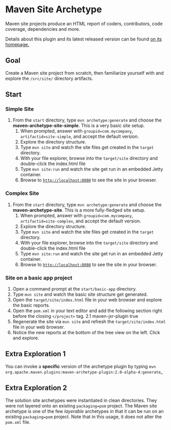# Maven Site Archetype
Maven site projects produce an HTML report of coders, contributors, code coverage, dependencies and more.

Details about this plugin and its latest released version can be found [on its homepage.](http://maven.apache.org/plugins/maven-archetype-plugin/project-summary.html)

## Goal
Create a Maven site project from scratch, then familiarize yourself with and explore the `/src/site/` directory artifacts.

## Start

### Simple Site
1. From the `start` directory, type `mvn archetype:generate` and choose the **maven-archetype-site-simple**.  This is a very basic site setup.
   1. When prompted, answer with `groupid=com.mycompany`, `artifactid=site-simple`, and accept the default version.
   2. Explore the directory structure.
   3. Type `mvn site` and watch the site files get created in the `target` directory.
   4. With your file explorer, browse into the `target/site` directory and double-click the index.html file
   4. Type `mvn site:run` and watch the site get run in an embedded Jetty container.
   5. Browse to [`http://localhost:8080`](http://localhost:8080) to see the site in your browser.

### Complex Site
1. From the `start` directory, type `mvn archetype:generate` and choose the **maven-archetype-site**.  This is a more fully-fledged site setup.
   1. When prompted, answer with `groupid=com.mycompany`, `artifactid=site-complex`, and accept the default version.
   2. Explore the directory structure.
   3. Type `mvn site` and watch the site files get created in the `target` directory.
   4. With your file explorer, browse into the `target/site` directory and double-click the index.html file
   4. Type `mvn site:run` and watch the site get run in an embedded Jetty container.
   5. Browse to [`http://localhost:8080`](http://localhost:8080) to see the site in your browser.

### Site on a basic app project
1. Open a command prompt at the `start/basic-app` directory.
2. Type `mvn site` and watch the basic site structure get generated.
3. Open the `target/site/index.html` file in your web browser and explore the basic reports.
4. Open the `pom.xml` in your text editor and add the following section right before the closing `</project>` tag.
   <reporting>
     <plugins>
       <plugin>
         <version>2.1</version>
         <artifactId>maven-jxr-plugin</artifactId>
         <configuration>
           <aggregate>true</aggregate>
         </configuration>
       </plugin>
     </plugins>
   </reporting>
5. Regenerate the site via `mvn site` and refresh the `target/site/index.html` file in your web browser.
6. Notice the new reports at the bottom of the tree view on the left. Click and explore.


## Extra Exploration 1
You can invoke a __specific__ version of the archetype plugin by typing `mvn org.apache.maven.plugins:maven-archetype-plugin:2.0-alpha-4:generate`_

## Extra Exploration 2
The solution site archetypes were instantiated in clean directories.  They were not layered onto an existing `packaging=pom` project.  The Maven site archetype is one of the few _layerable_ archetypes in that it can be run on an existing `packaging=pom` project.  Note that in this usage, it does not alter the `pom.xml` file.
